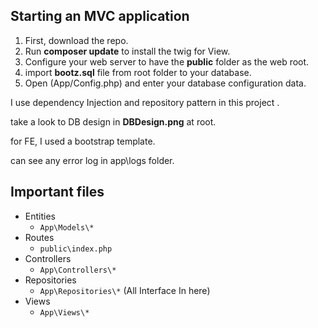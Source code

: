 
## Starting an MVC application

1. First, download the repo.
1. Run **composer update** to install the twig for View.
1. Configure your web server to have the **public** folder as the web root.
1. import **bootz.sql** file from root folder to your database.
1. Open (App/Config.php) and enter your database configuration data.



I use dependency Injection and repository pattern in this project .

take a look to DB design in **DBDesign.png** at root.

for FE, I used a bootstrap template.

can see any error log in app\logs folder.

## Important files

* Entities
    * `App\Models\*`
 * Routes
    * `public\index.php`
 * Controllers
    * `App\Controllers\*`
 * Repositories
    * `App\Repositories\*`   (All Interface In here)
 * Views
    * `App\Views\*` 
